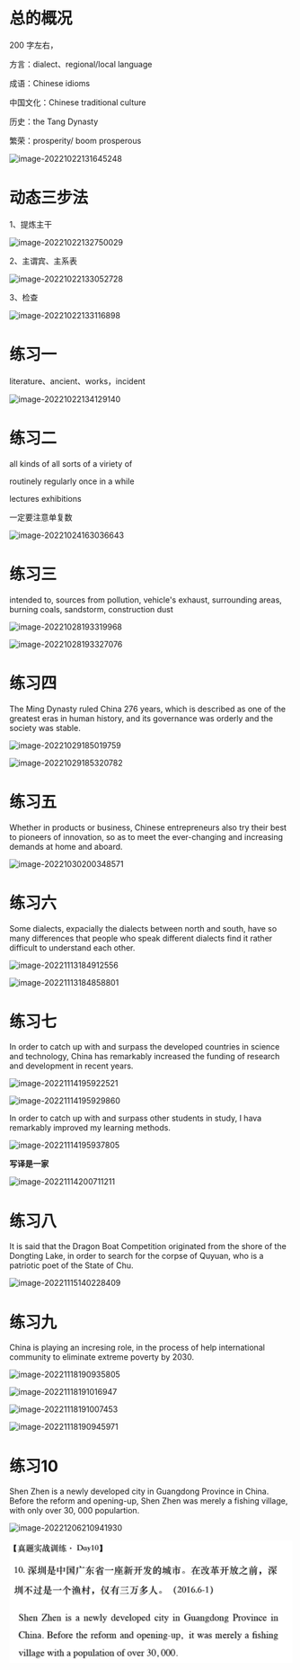 # 总的概况

200 字左右，

方言：dialect、regional/local language

成语：Chinese idioms

中国文化：Chinese traditional culture

历史：the Tang Dynasty

繁荣：prosperity/ boom prosperous

![image-20221022131645248](D:\Github\Study\英语翻译.assets\image-20221022131645248.png)

# 动态三步法

1、提炼主干

![image-20221022132750029](D:\Github\Study\英语翻译.assets\image-20221022132750029.png)

2、主谓宾、主系表

![image-20221022133052728](D:\Github\\Study\英语翻译.assets\image-20221022133052728.png)

3、检查

![image-20221022133116898](D:\Github\\Study\英语翻译.assets\image-20221022133116898.png)

# 练习一

literature、ancient、works，incident

![image-20221022134129140](D:\Github\Study\英语翻译.assets\image-20221022134129140.png)

# 练习二

all kinds of	all sorts of	a viriety of	

routinely 	regularly	once in a while

lectures exhibitions

一定要注意单复数

![image-20221024163036643](D:\Github\\Study\英语翻译.assets\image-20221024163036643.png)

# 练习三

intended to,  sources from pollution,  vehicle's exhaust,  surrounding areas,  burning coals,  sandstorm,  construction dust

![image-20221028193319968](D:\\Github\Study\英语翻译.assets\image-20221028193319968.png)

![image-20221028193327076](D:\Github\\Study\英语翻译.assets\image-20221028193327076.png)

# 练习四

The Ming Dynasty ruled China 276 years, which is described as one of the greatest eras in human history, and its governance was orderly and the society was stable.

![image-20221029185019759](D:\Github\\Study\英语翻译.assets\image-20221029185019759.png)

![image-20221029185320782](D:\Github\Study\英语翻译.assets\image-20221029185320782.png)

# 练习五

Whether in products or business, Chinese entrepreneurs also try their best to pioneers of innovation, so as to meet the ever-changing and increasing demands at home and aboard. 

![image-20221030200348571](D:\Github\Study\英语翻译.assets\image-20221030200348571.png)

# 练习六

Some dialects, expacially the dialects between north and south, have so many differences that people who speak different dialects find it rather difficult to understand each other.

![image-20221113184912556](D:\Github\\Study\英语翻译.assets\image-20221113184912556.png)

![image-20221113184858801](D:\Github\Study\英语翻译.assets\image-20221113184858801.png)

# 练习七

In order to catch up with and surpass the developed countries in science and technology, China has remarkably increased the funding of research and development in recent years.

![image-20221114195922521](D:\Github\Study\英语翻译.assets\image-20221114195922521.png)

![image-20221114195929860](D:\Github\Study\英语翻译.assets\image-20221114195929860.png)

In order to catch up with and surpass other students in study, I hava remarkably improved my learning methods.

![image-20221114195937805](D:\Github\Study\英语翻译.assets\image-20221114195937805.png)

**写译是一家**

![image-20221114200711211](D:\Github\Study\英语翻译.assets\image-20221114200711211.png)

# 练习八

It is said that the Dragon Boat Competition originated from the shore of the Dongting Lake, in order to search for the corpse of Quyuan, who is a patriotic poet of the State of Chu.

![image-20221115140228409](D:\Github\Study\英语翻译.assets\image-20221115140228409.png)

# 练习九

China is playing an incresing role, in the process of help international community to eliminate extreme poverty by 2030. 

![image-20221118190935805](D:\Github\Study\英语翻译.assets\image-20221118190935805.png)

![image-20221118191016947](D:\Github\Study\英语翻译.assets\image-20221118191016947.png)

![image-20221118191007453](D:\Github\Study\英语翻译.assets\image-20221118191007453.png)

![image-20221118190945971](D:\Github\Study\英语翻译.assets\image-20221118190945971.png)

# 练习10

Shen Zhen is a newly developed city in Guangdong Province in China. Before the reform and opening-up, Shen Zhen was merely a fishing village, with only over 30, 000 populartion.

![image-20221206210941930](英语翻译.assets/image-20221206210941930-16703321924251.png)

![image-20221206211009219](英语翻译.assets/image-20221206211009219.png)
